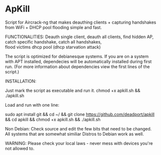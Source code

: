 # ApKill
Script for Aircrack-ng that makes deauthing clients + capturing handshakes from WiFi + DHCP pool flooding simple and fast.

FUNCTIONALITIES: Deauth single client, deauth all clients, find hidden AP, catch specific handshake, catch all handshakes,    
                 flood victims dhcp pool (dhcp starvation attack)

The script is optimized for debianesque systems. If you are on a system with APT installed, dependecies will be automatically installed during first run. (For more information about dependencies view the first lines of the script.) 

INSTALLATION: 

Just mark the script as executable and run it. 
chmod +x apkill.sh && ./apkill.sh

Load and run with one line: 

sudo apt install git && cd ~/ && git clone https://github.com/deadport/apkill && cd apkill && chmod +x apkill.sh && ./apkill.sh

Non Debian: 
Check source and edit the few bits that need to be changed. All systems that are somewhat similiar Distros to Debian work as well.

WARNING: Please check your local laws - never mess with devices you're not allowed to.
